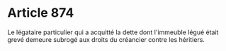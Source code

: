# Article 874

Le légataire particulier qui a acquitté la dette dont l'immeuble légué était grevé demeure subrogé aux droits du créancier contre les héritiers.